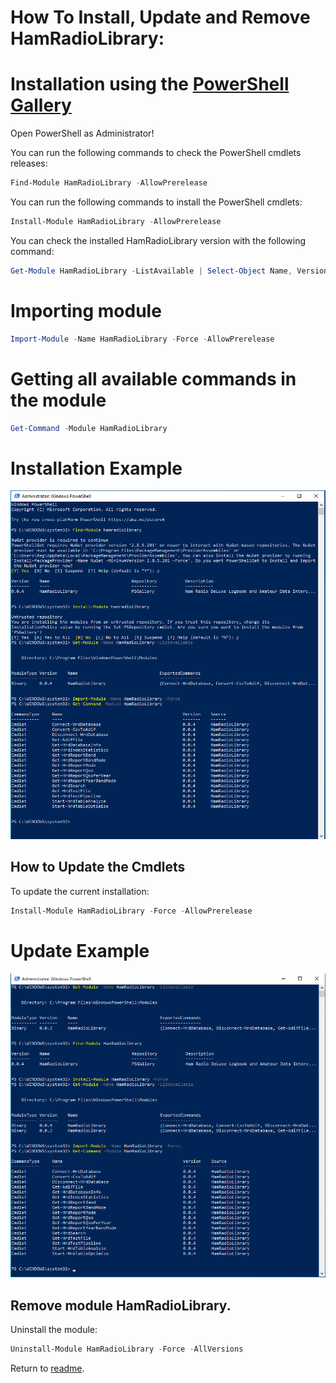 # How To Install, Update and Remove HamRadioLibrary:

 
# Installation using the [PowerShell Gallery](https://www.powershellgallery.com)

Open PowerShell as Administrator!

You can run the following commands to check the PowerShell cmdlets releases:

```PowerShell
Find-Module HamRadioLibrary -AllowPrerelease
```

You can run the following commands to install the PowerShell cmdlets:

```PowerShell
Install-Module HamRadioLibrary -AllowPrerelease
```

You can check the installed HamRadioLibrary version with the following command:

```powershell
Get-Module HamRadioLibrary -ListAvailable | Select-Object Name, Version | Sort-Object Version -Descending
```

# Importing module

```powershell
Import-Module -Name HamRadioLibrary -Force -AllowPrerelease
``` 

# Getting all available commands in the module

```powershell
Get-Command -Module HamRadioLibrary
``` 

# Installation Example

![alt text](https://github.com/PA1REG/HamRadioLibrary/blob/Reorganize/Screenshots/Installation.PNG)



## How to Update the Cmdlets 

To update the current installation:

```powershell
Install-Module HamRadioLibrary -Force -AllowPrerelease
``` 

# Update Example

![alt text](https://github.com/PA1REG/HamRadioLibrary/blob/Reorganize/Screenshots/Update.PNG)


## Remove module HamRadioLibrary. 

Uninstall the module:

```powershell
Uninstall-Module HamRadioLibrary -Force -AllVersions
``` 


Return to [readme](../README.md).
